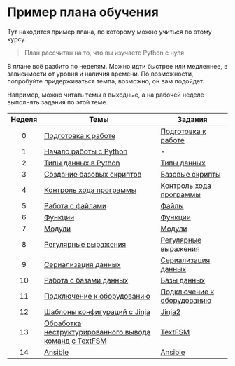 # Пример плана обучения

Тут находится пример плана, по которому можно учиться по этому курсу.

> План рассчитан на то, что вы изучаете Python с нуля

В плане всё разбито по неделям.
Можно идти быстрее или медленнее, в зависимости от уровня и наличия времени.
По возможности, попробуйте придерживаться темпа, возможно, он вам подойдет.

Например, можно читать темы в выходные, а на рабочей неделе выполнять задания по этой теме.


| Неделя | Темы | Задания |
| :--: | -- | -- |
| 0 | [Подготовка к работе](https://natenka.gitbooks.io/pyneng/content/book/01_intro/)| [Подготовка к работе](https://natenka.gitbooks.io/pyneng/content/book/exercises/01_intro/01_exercises.html) |
| 1 | [Начало работы с Python](https://natenka.gitbooks.io/pyneng/content/book/02_start/) | - |
| 2 | [Типы данных в Python](https://natenka.gitbooks.io/pyneng/content/book/03_data_structures/)| [Типы данных](https://natenka.gitbooks.io/pyneng/content/book/exercises/03_data_structures/03_exercises.html) |
| 3 | [Создание базовых скриптов](https://natenka.gitbooks.io/pyneng/content/book/04_basic_scripts/)| [Базовые скрипты](https://natenka.gitbooks.io/pyneng/content/book/exercises/04_basic_scripts/04_exercises.html)|
| 4 | [Контроль хода программы](https://natenka.gitbooks.io/pyneng/content/book/05_control_structures/)| [Контроль хода программы](https://natenka.gitbooks.io/pyneng/content/book/exercises/ch_05/05_exercises.html)
| 5 | [Работа с файлами](https://natenka.gitbooks.io/pyneng/content/book/06_files/)| [Файлы](https://natenka.gitbooks.io/pyneng/content/book/exercises/06_files/06_exercises.html)|
| 6 | [Функции](https://natenka.gitbooks.io/pyneng/content/book/07_functions/) | [Функции](https://natenka.gitbooks.io/pyneng/content/book/exercises/07_functions/07_exercises.html) |
| 7 | [Модули](https://natenka.gitbooks.io/pyneng/content/book/08_modules/)| [Модули](https://natenka.gitbooks.io/pyneng/content/book/exercises/08_modules/08_exercises.html)
| 8 | [Регулярные выражения](https://natenka.gitbooks.io/pyneng/content/book/09_regex/) | [Регулярные выражения](https://natenka.gitbooks.io/pyneng/content/book/exercises/09_regex/09_exercises.html)|
| 9 | [Сериализация данных](https://natenka.gitbooks.io/pyneng/content/book/10_serialization/) | [Сериализация данных](https://natenka.gitbooks.io/pyneng/content/book/exercises/10_serialization/10_exercises.html) |
| 10 | [Работа с базами данных](https://natenka.gitbooks.io/pyneng/content/book/11_db/) | [Базы данных](https://natenka.gitbooks.io/pyneng/content/book/exercises/11_db/11_exercises.html) |
| 11 | [Подключение к оборудованию](https://natenka.gitbooks.io/pyneng/content/book/12_ssh_telnet/)| [Подключение к оборудованию](https://natenka.gitbooks.io/pyneng/content/book/exercises/12_ssh_telnet/12_exercises.html) |
| 12 | [Шаблоны конфигураций с Jinja](https://natenka.gitbooks.io/pyneng/content/book/13_jinja2/)| [Jinja2](https://natenka.gitbooks.io/pyneng/content/book/exercises/13_jinja2/13_exercises.html) |
| 13 | [Обработка неструктурированного вывода команд с TextFSM](https://natenka.gitbooks.io/pyneng/content/book/14_textfsm/)| [TextFSM](https://natenka.gitbooks.io/pyneng/content/book/exercises/14_textfsm/14_exercises.html) |
| 14 | [Ansible](https://natenka.gitbooks.io/pyneng/content/book/15_ansible/) | [Ansible](https://natenka.gitbooks.io/pyneng/content/book/exercises/15_ansible/15_exercises.html) |

